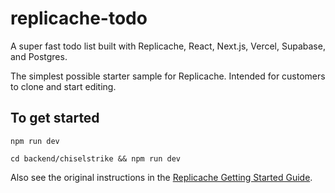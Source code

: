 # replicache-todo

A super fast todo list built with Replicache, React, Next.js, Vercel, Supabase, and Postgres.

The simplest possible starter sample for Replicache.
Intended for customers to clone and start editing.

## To get started

```
npm run dev
```

```
cd backend/chiselstrike && npm run dev
```

Also see the original instructions in the [Replicache Getting Started Guide](https://doc.replicache.dev/).
